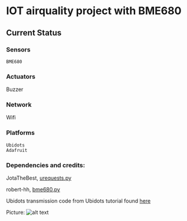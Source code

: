 # IOT airquality project with BME680
## Current Status
### Sensors
    BME680
    
### Actuators    
  Buzzer
  
### Network
  Wifi
  
### Platforms
    Ubidots
    Adafruit
    
### Dependencies and credits:

JotaTheBest, [urequests.py](https://github.com/jotathebest/micropython-lib/blob/master/urequests/urequests.py)

robert-hh,  [bme680.py](https://github.com/robert-hh/BME680-Micropython)

Ubidots transmission code from Ubidots tutorial found [here](https://help.ubidots.com/en/articles/961994-connect-any-pycom-board-to-ubidots-using-wi-fi-over-http)

Picture: 
![alt text](https://github.com/hd1966/desktop-tutorial/blob/airquality/connection/airproject.jpg?raw=true)
